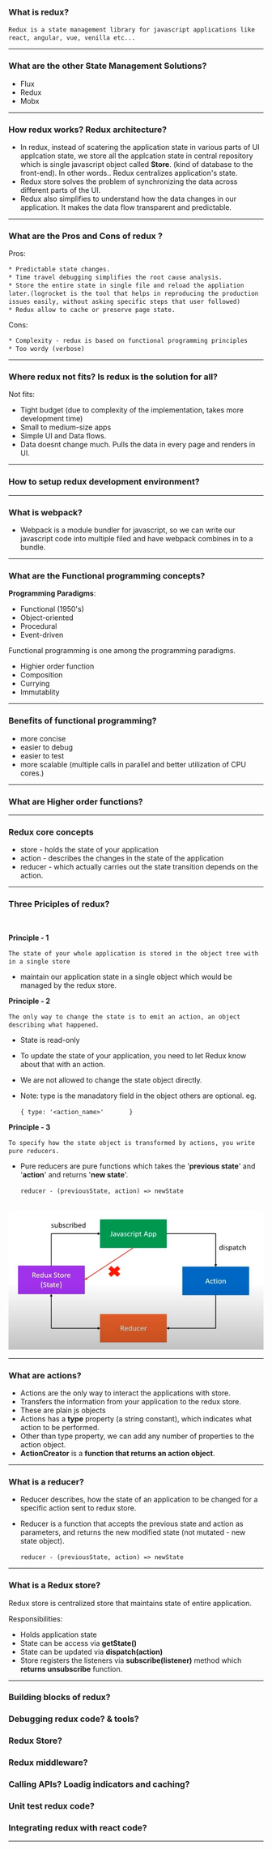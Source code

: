 ### What is redux?

    Redux is a state management library for javascript applications like  react, angular, vue, venilla etc...

---

### What are the other State Management Solutions?

* Flux 
* Redux
* Mobx

---

### How redux works? Redux architecture?

  * In redux, instead of scatering the application state in various parts of UI applcation state, we store all the applcation state in central repository which is single javascript object called **Store**. (kind of database to the front-end). In other words.. Redux centralizes application's state.
  * Redux store solves the problem of synchronizing the data across different parts of the UI.
  * Redux also simplifies to understand how the data changes in our application. It makes the data flow transparent and predictable.

---

### What are the Pros and Cons of redux ?

Pros:

    * Predictable state changes.
    * Time travel debugging simplifies the root cause analysis.
    * Store the entire state in single file and reload the appliation later.(logrocket is the tool that helps in reproducing the production issues easily, without asking specific steps that user followed)
    * Redux allow to cache or preserve page state.

Cons:

    * Complexity - redux is based on functional programming principles
    * Too wordy (verbose)

---

### Where redux not fits? Is redux is the solution for all?

Not fits:

  * Tight budget (due to complexity of the implementation, takes more development time)
  * Small to medium-size apps
  * Simple UI and Data flows.
  * Data doesnt change much. Pulls the data in every page and renders in UI.

---

### How to setup redux development environment?



---

### What is webpack?

* Webpack is a module bundler for javascript, so we can write our javascript code into multiple filed and have webpack combines in to a bundle.

---

### What are the Functional programming concepts?

**Programming Paradigms**:
* Functional (1950's)
* Object-oriented
* Procedural
* Event-driven

Functional programming is one among the programming paradigms.
* Highier order function
* Composition
* Currying
* Immutablity

---

### Benefits of functional programming?

* more concise
* easier to debug
* easier to test
* more scalable (multiple calls in parallel and better utilization of CPU cores.)

---

### What are Higher order functions?

---

### Redux core concepts

* store - holds the state of your application
* action - describes the changes in the state of the application
* reducer - which actually carries out the state transition depends on the action.

---

### Three Priciples of redux?
<br />

**Principle - 1**

    The state of your whole application is stored in the object tree with in a single store

* maintain our application state in a single object which would be managed by the redux store.

**Principle - 2**

    The only way to change the state is to emit an action, an object describing what happened.

* State is read-only
* To update the state of your application, you need to let Redux know about that with an action.
* We are not allowed to change the state object directly.
* Note: type is the manadatory field in the object others are optional. eg. 
  
  `{
      type: '<action_name>'      
  }`

**Principle - 3**

    To specify how the state object is transformed by actions, you write pure reducers.

* Pure reducers are pure functions which takes the '**previous state**' and '**action**' and returns '**new state**'.


   `reducer - (previousState, action) => newState`

<br />
<img src="https://raw.githubusercontent.com/yoganandaraol/react-tutorial/main/003-redux-intro/images/Redux-Core-Concepts.JPG" >

---

### What are actions?

* Actions are the only way to interact the applications with store.
* Transfers the information from your application to the redux store.
* These are plain js objects
* Actions has a **type** property (a string constant), which indicates what action to be performed.
* Other than type property, we can add any number of properties to the action object.
* **ActionCreator** is a **function that returns an action object**.

---

### What is a reducer?

* Reducer describes, how the state of an application to be changed for a specific action sent to redux store.
* Reducer is a function that accepts the previous state and action as parameters, and returns the new modified state (not mutated - new state object).

    `reducer - (previousState, action) => newState`

---

### What is a Redux store?

Redux store is centralized store that maintains state of entire application.

Responsibilities:
* Holds application state
* State can be access via **getState()**
* State can be updated via **dispatch(action)** 
* Store registers the listeners via **subscribe(listener)** method which **returns unsubscribe** function.

---














### Building blocks of redux?
### Debugging redux code? & tools?
### Redux Store?
### Redux middleware?
### Calling APIs? Loadig indicators and caching?
### Unit test redux code?
### Integrating redux with react code?





---
